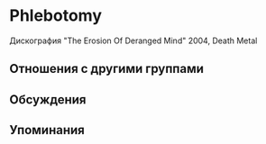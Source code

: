 # Phlebotomy

Дискография
"The Erosion Of Deranged Mind" 2004, Death Metal

## Отношения с другими группами


## Обсуждения


## Упоминания

